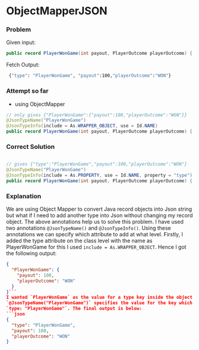 # ObjectMapperJSON

### Problem
Given input:
```java
public record PlayerWonGame(int payout, PlayerOutcome playerOutcome) { }
```

Fetch Output:
```bash
 {"type": "PlayerWonGame", "payout":100,"playerOutcome":"WON"}
```

### Attempt so far 
- using ObjectMapper
```java
// only gives {"PlayerWonGame":{"payout":100,"playerOutcome":"WON"}}
@JsonTypeName("PlayerWonGame")
@JsonTypeInfo(include = As.WRAPPER_OBJECT, use = Id.NAME)
public record PlayerWonGame(int payout, PlayerOutcome playerOutcome) { }

```

### Correct Solution

```java

// gives {"type":"PlayerWonGame","payout":100,"playerOutcome":"WON"}
@JsonTypeName("PlayerWonGame")
@JsonTypeInfo(include = As.PROPERTY, use = Id.NAME, property = "type")
public record PlayerWonGame(int payout, PlayerOutcome playerOutcome) { }
```

### Explanation
We are using Object Mapper to convert Java record objects into Json string but what if I need to add another type into Json without changing my record object.
The above annotations help us to solve this problem. I have used two annotations `@JsonTypeName()` and `@JsonTypeInfo()`. 
Using these annotations we can specify which attribute to add at what level. 
Firstly, I added the type attribute on the class level with the name as PlayerWonGame for this I used `include = As.WRAPPER_OBJECT`. Hence I got the following output:
```json
{
  "PlayerWonGame": {
    "payout": 100,
    "playerOutcome": "WON"
  }
}```
I wanted `PlayerWonGame` as the value for a type key inside the object not wrapping it. Hence I used `include = As.PROPERTY`. This provided me with the correct output which I wanted. Here
`@JsonTypeName("PlayerWonGame")` specifies the value for the key which needs to be added and `use = Id.NAME` maps it and the name of the key is provided by `property = "type"`. Hence I got
`type: "PlayerWonGame"`. The final output is below:
```json
{
  "type": "PlayerWonGame",
  "payout": 100,
  "playerOutcome": "WON"
}

```


